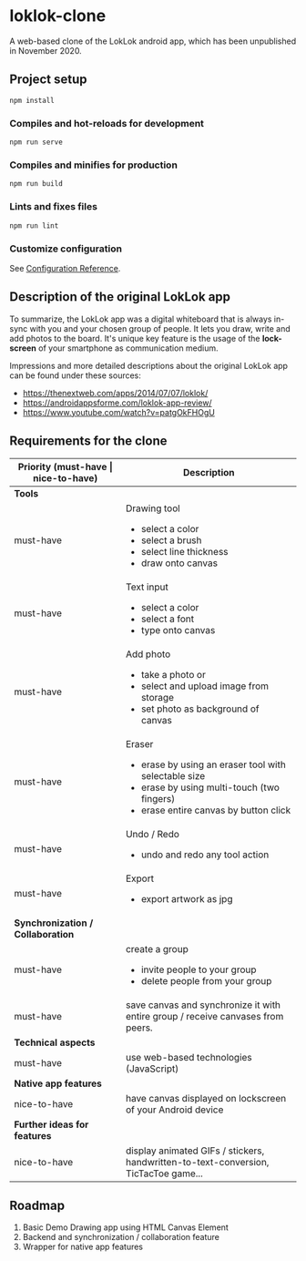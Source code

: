 # loklok-clone

A web-based clone of the LokLok android app, which has been unpublished in November 2020.

## Project setup
```
npm install
```

### Compiles and hot-reloads for development
```
npm run serve
```

### Compiles and minifies for production
```
npm run build
```

### Lints and fixes files
```
npm run lint
```

### Customize configuration
See [Configuration Reference](https://cli.vuejs.org/config/).

## Description of the original LokLok app

To summarize, the LokLok app was a digital whiteboard that is always in-sync with you and your chosen group of people.
It lets you draw, write and add photos to the board. It's unique key feature is the usage of the **lock-screen** of your smartphone as communication medium.

Impressions and more detailed descriptions about the original LokLok app can be found under these sources:
* https://thenextweb.com/apps/2014/07/07/loklok/
* https://androidappsforme.com/loklok-app-review/
* https://www.youtube.com/watch?v=patgOkFHOgU

## Requirements for the clone

| Priority (must-have \| nice-to-have) | Description                                                                                                                                  |
|--------------------------------------|----------------------------------------------------------------------------------------------------------------------------------------------|
| **Tools**                                |                                                                                                                                          |
| must-have                            | Drawing tool <ul><li>select a color</li> <li>select a brush</li> <li>select line thickness</li> <li>draw onto canvas</li></ul>                                                    |
| must-have                            | Text input <ul><li>select a color</li> <li>select a font</li> <li>type onto canvas</li></ul>                                                                            |
| must-have                            | Add photo <ul><li>take a photo or</li> <li>select and upload image from storage</li> <li>set photo as background of canvas</li>        </ul>                             |
| must-have                            | Eraser <ul><li>erase by using an eraser tool with selectable size</li> <li>erase by using multi-touch (two fingers)</li> <li>erase entire canvas by button click</li> </ul> |
| must-have                            | Undo / Redo <ul><li>undo and redo any tool action</li> </ul>                                                                                                  |
| must-have                            | Export <ul><li>export artwork as jpg</li> </ul>                                                                                                               |
| **Synchronization / Collaboration**      |                                                                                                                                         |
| must-have                            | create a group <ul><li>invite people to your group</li> <li>delete people from your group</li> </ul>                                                                 |
| must-have                            | save canvas and synchronize it with entire group / receive canvases from peers.                                                              |
| **Technical aspects**                    |                                                                                                                                          |
| must-have                            | use web-based technologies (JavaScript)                                                                                                      |
| **Native app features**                  |                                                                                                                                          |
| nice-to-have                         | have canvas displayed on lockscreen of your Android device                                                                                   |
| **Further ideas for features**           |                                                                                                                                          |
| nice-to-have                         | display animated GIFs / stickers, handwritten-to-text-conversion, TicTacToe game...                                                             |

## Roadmap
1. Basic Demo Drawing app using HTML Canvas Element
2. Backend and synchronization / collaboration feature
3. Wrapper for native app features
